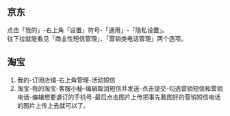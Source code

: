 
## 京东
点击「我的」-右上角「设置」符号-「通用」-「隐私设置」。<br />往下拉就能看见「商业性短信管理」、「营销类电话管理」两个选项。

## 淘宝

1. 我的-订阅店铺-右上角管理-活动短信
2. 淘宝-我的淘宝-客服小秘-编辑取消短信并发送-点击提交-勾选营销短信和营销电话-编辑想要退订的手机号-最后点击图片上传把事先截图好的营销短信电话的图片上传上去就可以了。
